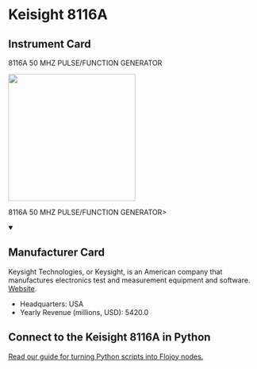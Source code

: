 
# Keisight 8116A

## Instrument Card

<div className="flex">

<div>

8116A 50 MHZ PULSE/FUNCTION GENERATOR

</div>

<img width="256" src="docs/Instruments/Function Generators/Keisight-8116A/Keisight-8116A.jpg"/>

</div>

8116A 50 MHZ PULSE/FUNCTION GENERATOR>

<details open>
<summary><h2>Manufacturer Card</h2></summary>

Keysight Technologies, or Keysight, is an American company that manufactures electronics test and measurement equipment and software. <a href="https://www.keysight.com/us/en/home.html">Website</a>.

<ul>
  <li>Headquarters: USA</li>
  <li>Yearly Revenue (millions, USD): 5420.0</li>
</ul>
</details>

## Connect to the Keisight 8116A in Python

[Read our guide for turning Python scripts into Flojoy nodes.](https://docs.flojoy.ai/custom-nodes/creating-custom-node/)


